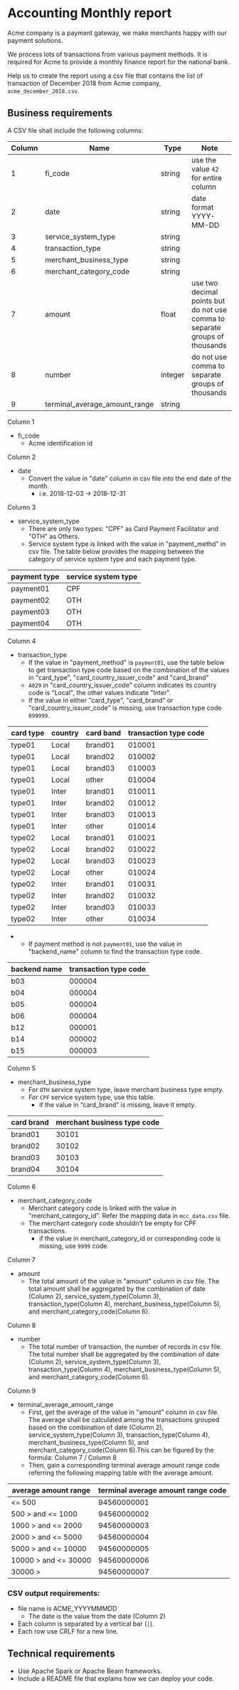 # Accounting Monthly report

Acme company is a payment gateway, we make merchants happy with our payment solutions.

We process lots of transactions from various payment methods. It is required for Acme to provide a monthly finance report for the national bank.

Help us to create the report using a csv file that contains the list of transaction of December 2018 from Acme company, `acme_december_2018.csv`.



## Business requirements

A CSV file shall include the following columns:

|Column  |Name                           |Type    |Note                                                                      |
|--------|-------------------------------|--------|--------------------------------------------------------------------------|
|1       |fi_code                        |string  |use the value `42` for entire column                                      |
|2       |date                           |string  |date format YYYY-MM-DD                                                    | 
|3       |service_system_type            |string  |                                                                          |
|4       |transaction_type               |string  |                                                                          |
|5       |merchant_business_type         |string  |                                                                          |
|6       |merchant_category_code         |string  |                                                                          |
|7       |amount                         |float   |use two decimal points but do not use comma to separate groups of thousands|
|8       |number                         |integer |do not use comma to separate groups of thousands                          |
|9       |terminal_average_amount_range  |string  |                                                                          |



Column 1
- fi_code
  - Acme identification id

Column 2
- date
  - Convert the value in "date" column in csv file into the end date of the month.
    - i.e. 2018-12-03 -> 2018-12-31

Column 3
- service_system_type
  - There are only two types: "CPF" as Card Payment Facilitator and "OTH" as Others.
  - Service system type is linked with the value in "payment_methd" in csv file. The table below provides the mapping between the category of service system type and each payment type.

|payment type   |  service system type |
|---------------|----------------------|
|payment01      |CPF                   |
|payment02      |OTH                   |
|payment03      |OTH                   |
|payment04      |OTH                   |

Column 4
- transaction_type
  - If the value in "payment_method" is `payment01`, use the table below to get transaction type code based on the combination of the values in "card_type", "card_country_issuer_code" and "card_brand"
  - `A029` in "card_country_issuer_code" column indicates its country code is "Local", the other values indicate "Inter".
  - If the value in either "card_type", "card_brand" or "card_country_issuer_code" is missing, use transaction type code `099999`.
  
|card type      |country  | card band | transaction type code|
|---------------|---------|-----------|----------------------|
|type01         | Local   | brand01   | 010001               |
|type01         | Local   | brand02   | 010002               |
|type01         | Local   | brand03   | 010003               |
|type01         | Local   | other     | 010004               |
|type01         | Inter   | brand01   | 010011               |
|type01         | Inter   | brand02   | 010012               |
|type01         | Inter   | brand03   | 010013               |
|type01         | Inter   | other     | 010014               |
|type02         | Local   | brand01   | 010021               |
|type02         | Local   | brand02   | 010022               |
|type02         | Local   | brand03   | 010023               |
|type02         | Local   | other     | 010024               |
|type02         | Inter   | brand01   | 010031               |
|type02         | Inter   | brand02   | 010032               |
|type02         | Inter   | brand03   | 010033               |
|type02         | Inter   | other     | 010034               |

- 
  - If payment method is not `payment01`, use the value in "backend_name" column to find the transaction type code.


|backend name| transaction type code|
|------------|----------------------|
|b03         |000004                |
|b04         |000004                |
|b05         |000004                |
|b06         |000004                |
|b12         |000001                |
|b14         |000002                |
|b15         |000003                |




  
Column 5
- merchant_business_type
  - For `OTH` service system type, leave merchant business type empty. 
  - For `CPF` service system type, use this table.
    - if the value in “card_brand” is missing, leave it empty.
  
|card brand  | merchant business type code|
|------------|----------------------------|
|brand01     |30101                       |
|brand02     |30102                       |
|brand03     |30103                       |
|brand04     |30104                       |



Column 6
- merchant_category_code
  - Merchant category code is linked with the value in "merchant_category_id". Refer the mapping data in `mcc_data.csv` file.
  - The merchant category code shouldn't be empty for CPF transactions.
    - if the value in merchant_category_id or corresponding code is missing, use `9999` code.

  


Column 7
- amount
  - The total amount of the value in "amount" column in csv file. The total amount shall be aggregated by the combination of date (Column 2), service_system_type(Column 3), transaction_type(Column 4), merchant_business_type(Column 5), and merchant_category_code(Column 6).


Column 8
- number
  - The total number of transaction, the number of records in csv file.  The total number shall be aggregated by the combination of date (Column 2), service_system_type(Column 3), transaction_type(Column 4), merchant_business_type(Column 5), and merchant_category_code(Column 6).


Column 9
- terminal_average_amount_range
  - First, get the average of the value in "amount" column in csv file. The average shall be calculated among the transactions grouped based on the combination of date (Column 2), service_system_type(Column 3), transaction_type(Column 4), merchant_business_type(Column 5), and merchant_category_code(Column 6).This can be figured by the formula: Column 7 / Column 8
  - Then, gain a corresponding terminal average amount range code referring the following mapping table with the average amount.

|average amount range           | terminal average amount range code |
|-------------------------------|------------------------------------|
| <= 500                        | 94560000001                        |
| 500 > and <= 1000             | 94560000002                        |
| 1000 > and <= 2000            | 94560000003                        |
| 2000 > and <= 5000            | 94560000004                        |
| 5000 > and <= 10000           | 94560000005                        |
| 10000 > and <= 30000          | 94560000006                        |
| 30000 >                       | 94560000007                        |


### CSV output requirements:

- file name is ACME_YYYYMMMDD
  - The date is the value from the date (Column 2)
- Each column is separated by a vertical bar (`|`).
- Each row use CRLF for a new line.

## Technical requirements

-  Use Apache Spark or Apache Beam frameworks.
-  Include a README file that explains how we can deploy your code.


